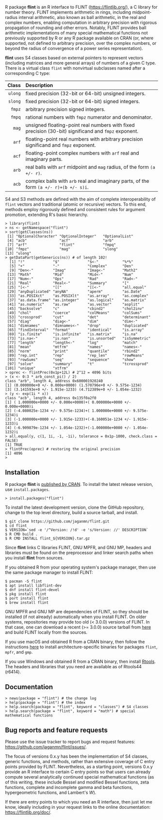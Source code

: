 R package **flint** is an R interface to FLINT (https://flintlib.org/),
a C library for number theory.  FLINT implements arithmetic in rings,
including midpoint-radius interval arithmetic, also known as ball
arithmetic, in the real and complex numbers, enabling computation in
arbitrary precision with rigorous propagation of rounding and other
errors.  Notably, FLINT provides ball arithmetic implementations of many
special mathematical functions not previously supported by R or any R
package available on CRAN (or, where supported, not defined to arbitrary
precision, over the complex numbers, or beyond the radius of convergence
of a power series representation).

**flint** uses S4 classes based on external pointers to represent
vectors (including matrices and more general arrays) of numbers of a
given C type.  There is a virtual class `flint` with nonvirtual
subclasses named after a corresponding C type:

  Class | Description
   ---: | :---
`ulong` | fixed precision (32-bit or 64-bit) unsigned integers.
`slong` | fixed precision (32-bit or 64-bit) signed integers.
 `fmpz` | arbitrary precision signed integers.
 `fmpq` | rational numbers with `fmpz` numerator and denominator.
  `mag` | unsigned floating-point real numbers with fixed precision (30-bit) significand and `fmpz` exponent.
  `arf` | floating-point real numbers with arbitrary precision significand and `fmpz` exponent.
  `acf` | floating-point complex numbers with `arf` real and imaginary parts.
  `arb` | real balls with `arf` midpoint and `mag` radius, of the form `(a +/- r)`.
  `acb` | complex balls with `arb` real and imaginary parts, of the form `(a +/- r)+(b +/- s)i`.

S4 and S3 methods are defined with the aim of complete interoperability
of `flint` vectors and traditional (atomic or recursive) vectors.  To 
this end, methods employ rigorously defined and consistent rules for 
argument promotion, extending R's basic hierarchy.

```
> library(flint)
> ns <- getNamespace("flint")
> sort(getClasses(ns))
 [1] "OptionalCharacter" "OptionalInteger"   "OptionalList"     
 [4] "acb"               "acf"               "arb"              
 [7] "arf"               "flint"             "fmpq"             
[10] "fmpz"              "mag"               "slong"            
[13] "ulong"            
> getDataPart(getGenerics(ns)) # of length 102!
  [1] "!"             "$"             "$<-"           "%*%"          
  [5] "+"             "-"             "Complex"       "Den"          
  [9] "Den<-"         "Imag"          "Imag<-"        "Math2"        
 [13] "Math"          "Mid"           "Mid<-"         "Num"          
 [17] "Num<-"         "Ops"           "Rad"           "Rad<-"        
 [21] "Real"          "Real<-"        "Summary"       "["            
 [25] "[<-"           "[["            "[[<-"          "all.equal"    
 [29] "anyDuplicated" "anyNA"         "aperm"         "as.Date"      
 [33] "as.POSIXct"    "as.POSIXlt"    "as.array"      "as.complex"   
 [37] "as.data.frame" "as.integer"    "as.logical"    "as.matrix"    
 [41] "as.numeric"    "as.raw"        "as.vector"     "asplit"       
 [45] "backsolve"     "c"             "cbind2"        "chol2inv"     
 [49] "chol"          "coerce"        "colMeans"      "colSums"      
 [53] "crossprod"     "cut"           "det"           "determinant"  
 [57] "diag"          "diag<-"        "dim"           "dim<-"        
 [61] "dimnames"      "dimnames<-"    "drop"          "duplicated"   
 [65] "findInterval"  "format"        "identical"     "is.array"     
 [69] "is.finite"     "is.infinite"   "is.matrix"     "is.na"        
 [73] "is.na<-"       "is.nan"        "is.unsorted"   "isSymmetric"  
 [77] "length"        "length<-"      "log"           "match"        
 [81] "mean"          "mtfrm"         "names"         "names<-"      
 [85] "norm"          "print"         "quantile"      "rbind2"       
 [89] "rep.int"       "rep"           "rep_len"       "rowMeans"     
 [93] "rowSums"       "seq"           "sequence"      "show"         
 [97] "solve"         "summary"       "t"             "tcrossprod"   
[101] "unique"        "xtfrm"        
> oprec <- flintPrec(0x1p+12L) # 2^12 = 4096 bits
> (x <- 0:3 * arb_const_pi() / 2)
class "arb", length 4, address 0x600001920240
[1] (0.000000e+0 +/- 0.000e+0000) (1.570796e+0 +/- 9.575e-1234)
[3] (3.141593e+0 +/- 1.915e-1233) (4.712389e+0 +/- 1.054e-1232)
> (y <- exp(1i * x))
class "acb", length 4, address 0x135f0a2f0
[1] ( 1.000000e+0000 +/- 0.000e+0000)+( 0.000000e+0000 +/- 0.000e+0000)i
[2] (-4.080025e-1234 +/- 9.575e-1234)+( 1.000000e+0000 +/- 9.575e-1234)i
[3] (-1.000000e+0000 +/- 1.915e-1233)+(-8.160051e-1234 +/- 1.915e-1233)i
[4] (-6.909879e-1234 +/- 1.054e-1232)+(-1.000000e+0000 +/- 1.054e-1232)i
> all.equal(y, c(1, 1i, -1, -1i), tolerance = 0x1p-1000, check.class = FALSE)
[1] TRUE
> flintPrec(oprec) # restoring the original precision
[1] 4096
>
```

## Installation

R package **flint** is
[published by CRAN](https://cran.r-project.org/package=flint).
To install the latest release version, use `install.packages`.

```
> install.packages("flint")
```

To install the latest development version, clone the GitHub repository,
change to the top level directory, build a source tarball, and install.

```
$ git clone https://github.com/jaganmn/flint.git
$ cd flint
$ VERSION=`sed -e '/^Version: /!d' -e 's/Version: //' DESCRIPTION`
$ R CMD build .
$ R CMD INSTALL flint_${VERSION}.tar.gz
```

Since **flint** links C libraries FLINT, GNU MPFR, and GNU MP, headers
and libraries must be found on the preprocessor and linker search paths
when you install **flint** from sources.

If you obtained R from your operating system's package manager, then use
the same package manager to install FLINT:

```
$ pacman -S flint
$ apt install libflint-dev
$ dnf install flint-devel
$ pkg install flint
$ port install flint
$ brew install flint
```

GNU MPFR and GNU MP are dependencies of FLINT, so they should be
installed (if not already) automatically when you install FLINT.  On
older systems, repositories may provide too old (< 3.0.0) versions of
FLINT.  In that case, one can download a recent (>= 3.0.0) source
tarball from [here](https://github.com/flintlib/flint/releases) and
build FLINT locally from the sources.

If you use macOS and obtained R from a CRAN binary, then follow the
instructions [here](https://mac.r-project.org/bin/) to install
architecture-specific binaries for packages `flint`, `mpfr`, and `gmp`.

If you use Windows and obtained R from a CRAN binary, then install
[Rtools](https://cran.r-project.org/bin/windows/Rtools/).  The headers
and libraries that you need are available as of Rtools44 (r6414).

## Documentation

```
> news(package = "flint") # the change log
> help(package = "flint") # the index
> help.search(package = "flint", keyword = "classes") # S4 classes
> help.search(package = "flint", keyword = "math") # special mathematical functions
```

## Bug reports and feature requests

Please use the issue tracker to report bugs and request features:
https://github.com/jaganmn/flint/issues/.

The focus of versions 0.x.y has been the implementation of S4 classes,
generic functions, and methods, rather than extensive coverage of C
entry points provided by FLINT.  Nevertheless, as a starting point,
versions 0.x.y provide an R interface to certain C entry points so that
users can already compute several analytically continued special
mathematical functions (as of this writing, these include Bessel and
modified Bessel functions, zeta functions, complete and incomplete gamma
and beta functions, hypergeometric functions, and Lambert's *W*).

If there are entry points to which you need an R interface, then just
let me know, ideally including in your request links to the online
documentation: https://flintlib.org/doc/.

